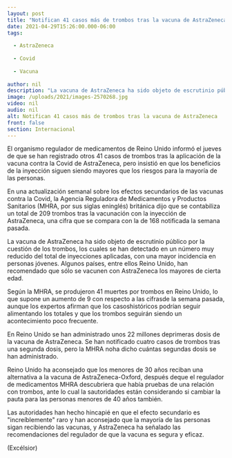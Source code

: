 ```yaml
---
layout: post
title: "Notifican 41 casos más de trombos tras la vacuna de AstraZeneca"
date: 2021-04-29T15:26:00.000-06:00
tags:
  
  - AstraZeneca
  
  - Covid
  
  - Vacuna
  
author: nil
description: "La vacuna de AstraZeneca ha sido objeto de escrutinio público por la cuestión de los trombos, los cuales se han detectado en un número muy reducido del total de inyecciones aplicadas"
image: /uploads/2021/images-2570268.jpg
video: nil
audio: nil
alt: Notifican 41 casos más de trombos tras la vacuna de AstraZeneca
front: false
section: Internacional
---
```


El organismo regulador de medicamentos de Reino Unido informó el jueves de que se han registrado otros 41 casos de trombos tras la aplicación de la vacuna contra la Covid de AstraZeneca, pero insistió en que los beneficios de la inyección siguen siendo mayores que los riesgos para la mayoría de las personas.

En una actualización semanal sobre los efectos secundarios de las vacunas contra la Covid, la Agencia Reguladora de Medicamentos y Productos Sanitarios (MHRA, por sus siglas eninglés) británica dijo que se contabiliza un total de 209 trombos tras la vacunación con la inyección de AstraZeneca, una cifra que se compara con la de 168 notificada la semana pasada.

La vacuna de AstraZeneca ha sido objeto de escrutinio público por la cuestión de los trombos, los cuales se han detectado en un número muy reducido del total de inyecciones aplicadas, con una mayor incidencia en personas jóvenes. Algunos países, entre ellos Reino Unido, han recomendado que sólo se vacunen con AstraZeneca los mayores de cierta edad.

Según la MHRA, se produjeron 41 muertes por trombos en Reino Unido, lo que supone un aumento de 9 con respecto a las cifrasde la semana pasada, aunque los expertos afirman que los casoshistóricos podrían seguir alimentando los totales y que los trombos seguirán siendo un acontecimiento poco frecuente.

En Reino Unido se han administrado unos 22 millones deprimeras dosis de la vacuna de AstraZeneca. Se han notificado cuatro casos de trombos tras una segunda dosis, pero la MHRA noha dicho cuántas segundas dosis se han administrado.

Reino Unido ha aconsejado que los menores de 30 años reciban una alternativa a la vacuna de AstraZeneca-Oxford, después deque el regulador de medicamentos MHRA descubriera que había pruebas de una relación con trombos, ante lo cual la sautoridades están considerando si cambiar la pauta para las personas menores de 40 años también.

Las autoridades han hecho hincapié en que el efecto secundario es "increíblemente" raro y han aconsejado que la mayoría de las personas sigan recibiendo las vacunas, y AstraZeneca ha señalado las recomendaciones del regulador de que la vacuna es segura y eficaz.

(Excélsior)